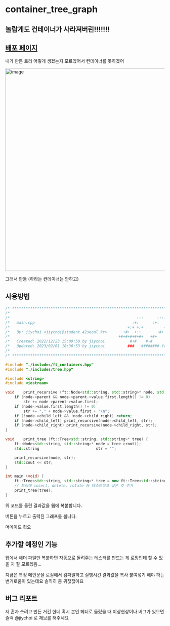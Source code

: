 # container_tree_graph

## 놀랍게도 컨테이너가 사라져버린!!!!!!!

## [배포 페이지](https://chichoon.github.io/container_tree_graph/)

내가 만든 트리 어떻게 생겼는지 모르겠어서 컨테이너를 못하겠어

<img width="640" alt="image" src="https://user-images.githubusercontent.com/37893979/216510292-fb098757-1a2c-49c9-adc1-6c95204be42c.png">

그래서 만듦 (하라는 컨테이너는 안하고)

## 사용방법

```cpp
/* ************************************************************************** */
/*                                                                            */
/*                                                        :::      ::::::::   */
/*   main.cpp                                           :+:      :+:    :+:   */
/*                                                    +:+ +:+         +:+     */
/*   By: jiychoi <jiychoi@student.42seoul.kr>       +#+  +:+       +#+        */
/*                                                +#+#+#+#+#+   +#+           */
/*   Created: 2022/12/23 15:09:50 by jiychoi           #+#    #+#             */
/*   Updated: 2023/02/01 10:36:53 by jiychoi          ###   ########.fr       */
/*                                                                            */
/* ************************************************************************** */

#include "./includes/ft_containers.hpp"
#include "./includes/tree.hpp"

#include <string>
#include <iostream>

void	print_recursive (ft::Node<std::string, std::string>* node, std::string& str) {
	if (node->parent && node->parent->value.first.length() != 0)
		str += node->parent->value.first;
	if (node->value.first.length() != 0)
		str += "," + node->value.first + "\n";
	if (!node->child_left && !node->child_right) return;
	if (node->child_left) print_recursive(node->child_left, str);
	if (node->child_right) print_recursive(node->child_right, str);
}

void	print_tree (ft::Tree<std::string, std::string>* tree) {
	ft::Node<std::string, std::string>*	node = tree->root();
	std::string							str = "";

	print_recursive(node, str);
	std::cout << str;
}

int main (void) {
	ft::Tree<std::string, std::string>*	tree = new ft::Tree<std::string, std::string>();
	// 트리에 insert, delete, rotate 등 테스트하고 싶은 것 추가
	print_tree(tree);
}

```

위 코드를 돌린 결과값을 웹에 복붙합니다.

버튼을 누르고 출력된 그래프를 봅니다.

머메이드 쵝오

## 추가할 예정인 기능

웹에서 헤더 파일만 복붙하면 자동으로 돌려주는 테스터를 만드는 게 로망인데 할 수 있을 지 잘 모르겠음...

지금은 특정 메인문을 로컬에서 컴파일하고 실행시킨 결과값을 복사 붙여넣기 해야 하는 번거로움이 있는데요 솔직히 좀 귀찮잖아요

## 버그 리포트

저 혼자 쓰려고 만든 거긴 한데 혹시 본인 헤더로 돌렸을 때 이상현상이나 버그가 있으면 슬랙 @jiychoi 로 제보를 해주세요
